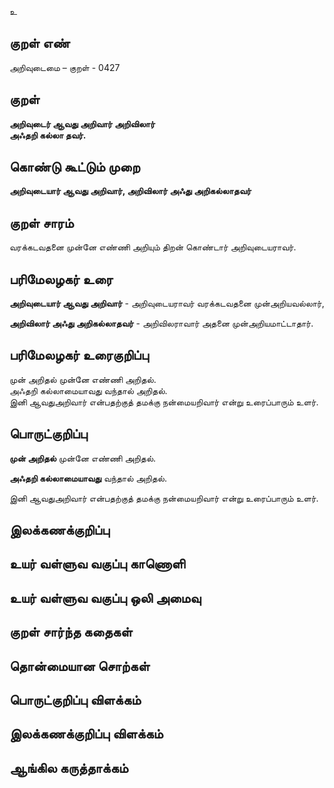 உ

## குறள் எண் 

அறிவுடைமை – குறள் - 0427  

## குறள் 

**அறிவுடைர் ஆவது அறிவார் அறிவிலார்  
அஃதறி கல்லா தவர்.**

## கொண்டு கூட்டும் முறை

**அறிவுடையார் ஆவது அறிவார், அறிவிலார் அஃது அறிகல்லாதவர்**

## குறள் சாரம் 

வரக்கடவதனை முன்னே எண்ணி அறியும் திறன் கொண்டார் அறிவுடையராவர்.  

## பரிமேலழகர் உரை

**அறிவுடையார் ஆவது அறிவார்** - அறிவுடையராவர் வரக்கடவதனை முன்அறியவல்லார்,  

**அறிவிலார் அஃது அறிகல்லாதவர்** - அறிவிலராவார் அதனை முன்அறியமாட்டாதார். 

## பரிமேலழகர் உரைகுறிப்பு   

முன் அறிதல் முன்னே எண்ணி அறிதல்.  
அஃதறி கல்லாமையாவது வந்தால் அறிதல்.  
இனி ஆவதுஅறிவார் என்பதற்குத் தமக்கு நன்மையறிவார் என்று உரைப்பாரும் உளர்.    

## பொருட்குறிப்பு 

**முன் அறிதல்** முன்னே எண்ணி அறிதல்.  

**அஃதறி கல்லாமையாவது** வந்தால் அறிதல்.  

இனி ஆவதுஅறிவார் என்பதற்குத் தமக்கு நன்மையறிவார் என்று உரைப்பாரும் உளர்.     

## இலக்கணக்குறிப்பு  


## உயர் வள்ளுவ வகுப்பு காணொளி


## உயர் வள்ளுவ வகுப்பு ஒலி அமைவு 

 
## குறள் சார்ந்த கதைகள் 


## தொன்மையான சொற்கள்


## பொருட்குறிப்பு விளக்கம்


## இலக்கணக்குறிப்பு விளக்கம்


## ஆங்கில கருத்தாக்கம் 


